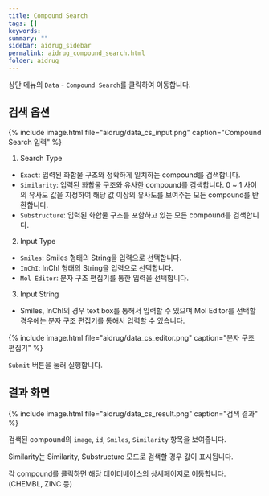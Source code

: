 ```yaml
---
title: Compound Search
tags: []
keywords:
summary: ""
sidebar: aidrug_sidebar
permalink: aidrug_compound_search.html
folder: aidrug
---
```


상단 메뉴의 `Data` - `Compound Search`를 클릭하여 이동합니다.

## 검색 옵션

{% include image.html file="aidrug/data_cs_input.png" caption="Compound Search 입력" %}

1. Search Type
- `Exact`: 입력된 화합물 구조와 정확하게 일치하는 compound를 검색합니다.
- `Similarity`: 입력된 화합물 구조와 유사한 compound를 검색합니다. 0 ~ 1 사이의 유사도 값을 지정하여 해당 값 이상의 유사도를 보여주는 모든 compound를 반환합니다.
- `Substructure`: 입력된 화합물 구조를 포함하고 있는 모든 compound를 검색합니다.
2. Input Type
- `Smiles`: Smiles 형태의 String을 입력으로 선택합니다.
- `InChI`: InChI 형태의 String을 입력으로 선택합니다.
- `Mol Editor`: 분자 구조 편집기를 통한 입력을 선택합니다.
3. Input String
- Smiles, InChI의 경우 text box를 통해서 입력할 수 있으며 Mol Editor를 선택할 경우에는 분자 구조 편집기를 통해서 입력할 수 있습니다.

{% include image.html file="aidrug/data_cs_editor.png" caption="분자 구조 편집기" %}


`Submit` 버튼을 눌러 실행합니다.

## 결과 화면

{% include image.html file="aidrug/data_cs_result.png" caption="검색 결과" %}

검색된 compound의 `image`, `id`, `Smiles`, `Similarity` 항목을 보여줍니다.

Similarity는 Similarity, Substructure 모드로 검색할 경우 값이 표시됩니다.

각 compound를 클릭하면 해당 데이터베이스의 상세페이지로 이동합니다. (CHEMBL, ZINC 등)